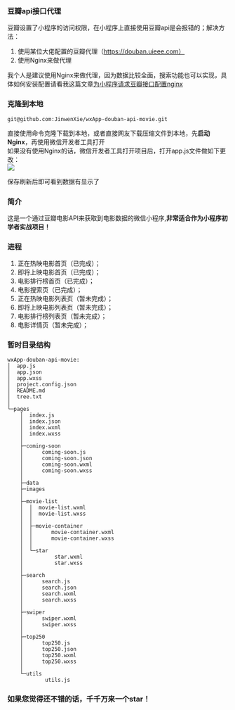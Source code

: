 ### 豆瓣api接口代理
豆瓣设置了小程序的访问权限，在小程序上直接使用豆瓣api是会报错的；解决方法：

1. 使用某位大佬配置的豆瓣代理（https://douban.uieee.com）
2. 使用Nginx来做代理

我个人是建议使用Nginx来做代理，因为数据比较全面，搜索功能也可以实现，具体如何安装配置请看我这篇文章[为小程序请求豆瓣接口配置nginx](https://jinwenxie.github.io/2018/12/14/%E4%B8%BA%E5%B0%8F%E7%A8%8B%E5%BA%8F%E8%AF%B7%E6%B1%82%E8%B1%86%E7%93%A3%E6%8E%A5%E5%8F%A3%E9%85%8D%E7%BD%AENginx.html)

### 克隆到本地

	git@github.com:JinwenXie/wxApp-douban-api-movie.git

直接使用命令克隆下载到本地，或者直接网友下载压缩文件到本地，先**启动Nginx**，再使用微信开发者工具打开<br>
如果没有使用Nginx的话，微信开发者工具打开项目后，打开app.js文件做如下更改：<br>
![](https://i.imgur.com/HY70LUV.png)<br>

保存刷新后即可看到数据有显示了

### 简介
这是一个通过豆瓣电影API来获取到电影数据的微信小程序,**非常适合作为小程序初学者实战项目！**

### 进程

1. 正在热映电影首页（已完成）；
2. 即将上映电影首页（已完成）；
3. 电影排行榜首页（已完成）；
4. 电影搜索页（已完成）；
5. 正在热映电影列表页（暂未完成）；
6. 即将上映电影列表页（暂未完成）；
7. 电影排行榜列表页（暂未完成）；
8. 电影详情页（暂未完成）；

### 暂时目录结构
	
	wxApp-douban-api-movie:
	│  app.js
	│  app.json
	│  app.wxss
	│  project.config.json
	│  README.md
	│  tree.txt
	│  
	└─pages
	    │  index.js
	    │  index.json
	    │  index.wxml
	    │  index.wxss
	    │  
	    ├─coming-soon
	    │      coming-soon.js
	    │      coming-soon.json
	    │      coming-soon.wxml
	    │      coming-soon.wxss
	    │      
	    ├─data
	    ├─images
	    │      
	    ├─movie-list
	    │  │  movie-list.wxml
	    │  │  movie-list.wxss
	    │  │  
	    │  ├─movie-container
	    │  │      movie-container.wxml
	    │  │      movie-container.wxss
	    │  │      
	    │  └─star
	    │          star.wxml
	    │          star.wxss
	    │          
	    ├─search
	    │      search.js
	    │      search.json
	    │      search.wxml
	    │      search.wxss
	    │      
	    ├─swiper
	    │      swiper.wxml
	    │      swiper.wxss
	    │      
	    ├─top250
	    │      top250.js
	    │      top250.json
	    │      top250.wxml
	    │      top250.wxss
	    │      
	    └─utils
	            utils.js


### 如果您觉得还不错的话，千千万来一个star！
            
